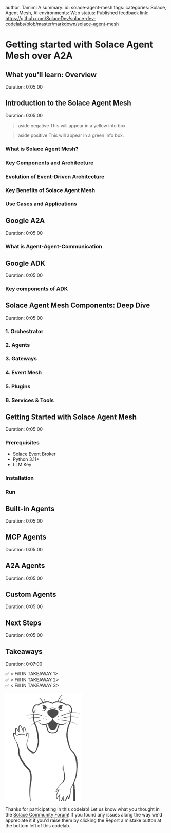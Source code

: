 author: Tamimi A
summary:
id: solace-agent-mesh
tags: 
categories: Solace, Agent Mesh, AI
environments: Web
status: Published
feedback link: https://github.com/SolaceDev/solace-dev-codelabs/blob/master/markdown/solace-agent-mesh

# Getting started with Solace Agent Mesh over A2A

## What you'll learn: Overview

Duration: 0:05:00

## Introduction to the Solace Agent Mesh
Duration: 0:05:00


> aside negative
> This will appear in a yellow info box.


> aside positive
> This will appear in a green info box.

### What is Solace Agent Mesh?

### Key Components and Architecture

### Evolution of Event-Driven Architecture

### Key Benefits of Solace Agent Mesh

### Use Cases and Applications

## Google A2A
Duration: 0:05:00

### What is Agent-Agent-Communication

## Google ADK
Duration: 0:05:00

### Key components of ADK

## Solace Agent Mesh Components: Deep Dive
Duration: 0:05:00

### 1. Orchestrator

### 2. Agents

### 3. Gateways

### 4. Event Mesh

### 5. Plugins

### 6. Services & Tools

## Getting Started with Solace Agent Mesh
Duration: 0:05:00

### Prerequisites 

- Solace Event Broker
- Python 3.11+
- LLM Key

### Installation 

### Run

## Built-in Agents
Duration: 0:05:00

## MCP Agents
Duration: 0:05:00

## A2A Agents
Duration: 0:05:00

## Custom Agents
Duration: 0:05:00

## Next Steps
Duration: 0:05:00

## Takeaways

Duration: 0:07:00

✅ < Fill IN TAKEAWAY 1>   
✅ < Fill IN TAKEAWAY 2>   
✅ < Fill IN TAKEAWAY 3>   

![Soly Image Caption](img/soly.gif)

Thanks for participating in this codelab! Let us know what you thought in the [Solace Community Forum](https://solace.community/)! If you found any issues along the way we'd appreciate it if you'd raise them by clicking the Report a mistake button at the bottom left of this codelab.


